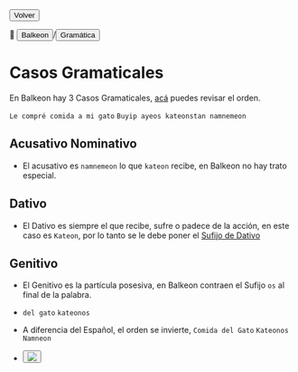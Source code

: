 <button class="button-82-pushable" role="button" onclick="history.back()">
<span class="button-82-shadow"></span>
<span class="button-82-edge"></span>
<span class="button-82-front text">
Volver
</span> </button>

📂 <button class="button-16" role="button" onclick="location.href='../../index'">Balkeon</button>/<button class="button-16" role="button" onclick="location.href='../index'">Gramática</button>

# Casos Gramaticales

En Balkeon hay 3 Casos Gramaticales, [acá](../sentences) puedes revisar el orden.

`Le compré comida a mi gato`
`Buyip ayeos kateonstan namnemeon`

## Acusativo Nominativo

- El acusativo es `namnemeon` lo que `kateon` recibe, en Balkeon no hay trato especial. 

## Dativo

- El Dativo es siempre el que recibe, sufre o padece de la acción, en este caso es `Kateon`, por lo tanto se le debe poner el [Sufijo de Dativo](../words/#sufijo-de-dativo)

## Genitivo

- El Genitivo es la partícula posesiva, en Balkeon contraen el Sufijo `os` al final de la palabra.

- `del gato` `kateonos`

- A diferencia del Español, el orden se invierte, `Comida del Gato` `Kateonos Namneon`

- <button class="button-17" role="button" onclick="langRedirect('es')"><img src="https://img.icons8.com/?size=35&id=95094&format=png&color=000000"/></button>
